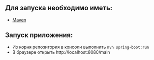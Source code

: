 ## Для запуска необходимо иметь:
- [Maven](http://maven.apache.org/)

## Запуск приложения:
- Из корня репозитория в консоли выполнить `mvn spring-boot:run`
- В браузере открыть http://localhost:8080/main
